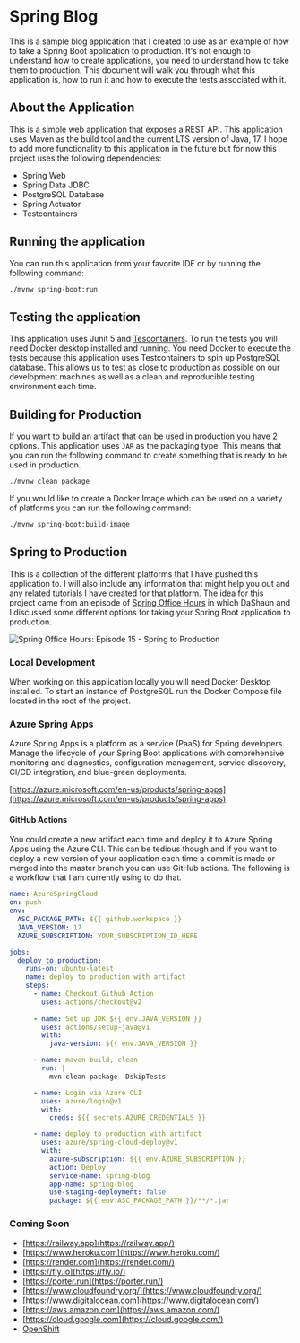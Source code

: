# Spring Blog

This is a sample blog application that I created to use as an example of how to take a Spring Boot application to production. 
It's not enough to understand how to create applications, you need to understand how to take them to production. This document 
will walk you through what this application is, how to run it and how to execute the tests associated with it.

## About the Application 

This is a simple web application that exposes a REST API. This application uses Maven as the build tool and the current 
LTS version of Java, 17. I hope to add more functionality to this application in the future but 
for now this project uses the following dependencies: 

- Spring Web
- Spring Data JDBC
- PostgreSQL Database
- Spring Actuator
- Testcontainers

## Running the application

You can run this application from your favorite IDE or by running the following command:

```bash
./mvnw spring-boot:run
```

## Testing the application

This application uses Junit 5 and [Tescontainers](https://www.testcontainers.org/). To run the tests you will need Docker 
desktop installed and running. You need Docker to execute the tests because this application uses Testcontainers to spin 
up PostgreSQL database. This allows us to test as close to production as possible on our development machines as well as 
a clean and reproducible testing environment each time.

## Building for Production 

If you want to build an artifact that can be used in production you have 2 options. This application uses `JAR` as the 
packaging type. This means that you can run the following command to create something that is ready to be used in production.

```bash
./mvnw clean package
```

If you would like to create a Docker Image which can be used on a variety of platforms you can run the following command: 

```bash
./mvnw spring-boot:build-image
```

## Spring to Production 

This is a collection of the different platforms that I have pushed this application to. I will also include any information 
that might help you out and any related tutorials I have created for that platform. The idea for this project came from an
episode of [Spring Office Hours](https://tanzu.vmware.com/developer/tv/spring-office-hours/0015/) in which DaShaun and I 
discussed some different options for taking your Spring Boot application to production. 

![Spring Office Hours: Episode 15 - Spring to Production](https://tanzu.vmware.com/developer/tv/spring-office-hours/0015/images/0015.png)

### Local Development

When working on this application locally you will need Docker Desktop installed. To start an instance of PostgreSQL run the Docker
Compose file located in the root of the project. 

### Azure Spring Apps

Azure Spring Apps is a platform as a service (PaaS) for Spring developers. Manage the lifecycle of your Spring Boot applications with 
comprehensive monitoring and diagnostics, configuration management, service discovery, CI/CD integration, and blue-green deployments.

[https://azure.microsoft.com/en-us/products/spring-apps](https://azure.microsoft.com/en-us/products/spring-apps)

#### GitHub Actions 

You could create a new artifact each time and deploy it to Azure Spring Apps using the Azure CLI. This can be tedious though and if you want to deploy a new version of your application each time a commit is made or merged into the master branch you can use GitHub actions. The following is a workflow that I am currently using to do that. 

```yaml
name: AzureSpringCloud
on: push
env:
  ASC_PACKAGE_PATH: ${{ github.workspace }}
  JAVA_VERSION: 17
  AZURE_SUBSCRIPTION: YOUR_SUBSCRIPTION_ID_HERE

jobs:
  deploy_to_production:
    runs-on: ubuntu-latest
    name: deploy to production with artifact
    steps:
      - name: Checkout Github Action
        uses: actions/checkout@v2
        
      - name: Set up JDK ${{ env.JAVA_VERSION }}
        uses: actions/setup-java@v1
        with:
          java-version: ${{ env.JAVA_VERSION }}

      - name: maven build, clean
        run: |
          mvn clean package -DskipTests

      - name: Login via Azure CLI
        uses: azure/login@v1
        with:
          creds: ${{ secrets.AZURE_CREDENTIALS }}

      - name: deploy to production with artifact
        uses: azure/spring-cloud-deploy@v1
        with:
          azure-subscription: ${{ env.AZURE_SUBSCRIPTION }}
          action: Deploy
          service-name: spring-blog
          app-name: spring-blog
          use-staging-deployment: false
          package: ${{ env.ASC_PACKAGE_PATH }}/**/*.jar
```

### Coming Soon

- [https://railway.app](https://railway.app/)
- [https://www.heroku.com](https://www.heroku.com/)
- [https://render.com](https://render.com/)
- [https://fly.io](https://fly.io/)
- [https://porter.run](https://porter.run/)
- [https://www.cloudfoundry.org/](https://www.cloudfoundry.org/)
- [https://www.digitalocean.com](https://www.digitalocean.com/)
- [https://aws.amazon.com](https://aws.amazon.com/)
- [https://cloud.google.com](https://cloud.google.com/)
- [OpenShift](https://www.redhat.com/en/technologies/cloud-computing/openshift)
